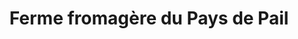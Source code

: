 ---
title: "Ferme fromagère du Pays de Pail"
url: /pre-en-pail/ferme-fromagere-du-pays-de-pail/
shop: Hofladen
---